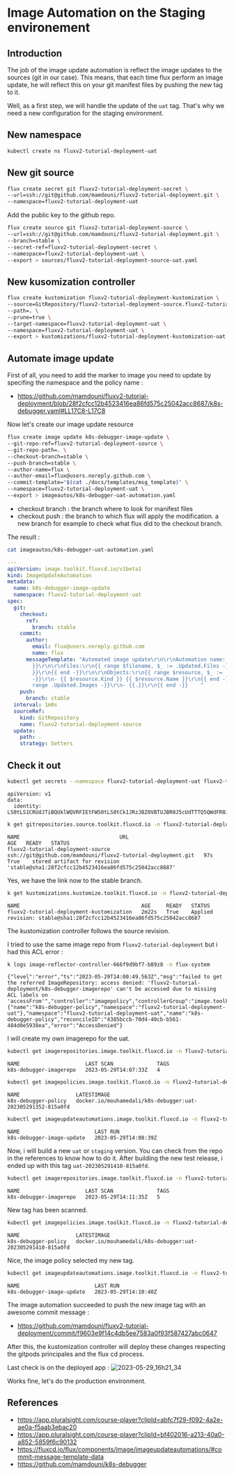 # Image Automation on the Staging environement

## Introduction

The job of the image update automation is reflect the image updates to the sources (git in our case).
This means, that each time flux perform an image update, he will reflect this on your git manifest files by pushing the new tag to it.

Well, as a first step, we will handle the update of the ``uat`` tag. That's why we need a new configuration for the staging environment.

## New namespace

```bash
kubectl create ns fluxv2-tutorial-deployment-uat
```

## New git source

```bash
flux create secret git fluxv2-tutorial-deployment-secret \
--url=ssh://git@github.com/mamdouni/fluxv2-tutorial-deployment.git \
--namespace=fluxv2-tutorial-deployment-uat
```

Add the public key to the github repo.

```bash
flux create source git fluxv2-tutorial-deployment-source \
--url=ssh://git@github.com/mamdouni/fluxv2-tutorial-deployment.git \
--branch=stable \
--secret-ref=fluxv2-tutorial-deployment-secret \
--namespace=fluxv2-tutorial-deployment-uat \
--export > sources/fluxv2-tutorial-deployment-source-uat.yaml
```

## New kusomization controller

```bash
flux create kustomization fluxv2-tutorial-deployment-kustomization \
--source=GitRepository/fluxv2-tutorial-deployment-source.fluxv2-tutorial-deployment-uat
--path=. \
--prune=true \
--target-namespace=fluxv2-tutorial-deployment-uat \
--namespace=fluxv2-tutorial-deployment-uat \
--export > kustomizations/fluxv2-tutorial-deployment-kustomization-uat.yaml
```

## Automate image update

First of all, you need to add the marker to image you need to update by specifing the namespace and the policy name :
- https://github.com/mamdouni/fluxv2-tutorial-deployment/blob/28f2cfcc12b4523416ea86fd575c25042acc8687/k8s-debugger.yaml#LL17C8-L17C8

Now let's create our image update resource

```bash
flux create image update k8s-debugger-image-update \
--git-repo-ref=fluxv2-tutorial-deployment-source \
--git-repo-path=. \
--checkout-branch=stable \
--push-branch=stable \
--author-name=flux \
--author-email=flux@users.noreply.github.com \
--commit-template="$(cat ./docs/templates/msg_template)" \
--namespace=fluxv2-tutorial-deployment-uat \
--export > imageautos/k8s-debugger-uat-automation.yaml
```

- checkout branch : the branch where to look for manifest files
- checkout push : the branch to which flux will apply the modification. a new branch for example to check what flux did to the checkout branch.

The result :

```bash
cat imageautos/k8s-debugger-uat-automation.yaml
```

```yaml
---
apiVersion: image.toolkit.fluxcd.io/v1beta1
kind: ImageUpdateAutomation
metadata:
  name: k8s-debugger-image-update
  namespace: fluxv2-tutorial-deployment-uat
spec:
  git:
    checkout:
      ref:
        branch: stable
    commit:
      author:
        email: flux@users.noreply.github.com
        name: flux
      messageTemplate: "Automated image update\r\n\r\nAutomation name: {{ .AutomationObject
        }}\r\n\r\nFiles:\r\n{{ range $filename, $_ := .Updated.Files -}}\r\n- {{ $filename
        }}\r\n{{ end -}}\r\n\r\nObjects:\r\n{{ range $resource, $_ := .Updated.Objects
        -}}\r\n- {{ $resource.Kind }} {{ $resource.Name }}\r\n{{ end -}}\r\n\r\nImages:\r\n{{
        range .Updated.Images -}}\r\n- {{.}}\r\n{{ end -}}    "
    push:
      branch: stable
  interval: 1m0s
  sourceRef:
    kind: GitRepository
    name: fluxv2-tutorial-deployment-source
  update:
    path: .
    strategy: Setters
```

## Check it out
```bash
kubectl get secrets --namespace fluxv2-tutorial-deployment-uat fluxv2-tutorial-deployment-secret -o yaml
```
```text
apiVersion: v1
data:
  identity: LS0tLS1CRUdJTiBQUklWQVRFIEtFWS0tLS0tCk1JRzJBZ0VBTUJBR0J5cUdTTTQ5QWdFR0JTdUJCQUFpQklHZU1JR2JBZ0VCQkRERGNrVEdHTExQcEhrOWU3akkKT0swUnRScWVNc0taVjdqQk9nQVdxYXFXbllxWGtaMTNaUUpMbnRpSUpJOUFHbW1oWkFOaUFBUWlVbXFm
```

```bash
k get gitrepositories.source.toolkit.fluxcd.io -n fluxv2-tutorial-deployment-uat
```
```text
NAME                                URL                                                            AGE   READY   STATUS
fluxv2-tutorial-deployment-source   ssh://git@github.com/mamdouni/fluxv2-tutorial-deployment.git   97s   True    stored artifact for revision 'stable@sha1:28f2cfcc12b4523416ea86fd575c25042acc8687'
```

Yes, we have the link now to the stable branch.

```bash
k get kustomizations.kustomize.toolkit.fluxcd.io -n fluxv2-tutorial-deployment-uat
```
```text
NAME                                       AGE     READY   STATUS
fluxv2-tutorial-deployment-kustomization   2m22s   True    Applied revision: stable@sha1:28f2cfcc12b4523416ea86fd575c25042acc8687
```

The kustomization controller follows the source revision.

I tried to use the same image repo from ``fluxv2-tutorial-deployment`` but i had this ACL error :
```bash
k logs image-reflector-controller-666f9d9bf7-b89z8 -n flux-system
```
```text
{"level":"error","ts":"2023-05-29T14:00:49.563Z","msg":"failed to get the referred ImageRepository: access denied: 'fluxv2-tutorial-deployment/k8s-debugger-imagerepo' can't be accessed due to missing ACL labels on 'accessFrom'","controller":"imagepolicy","controllerGroup":"image.toolkit.fluxcd.io","controllerKind":"ImagePolicy","ImagePolicy":{"name":"k8s-debugger-policy","namespace":"fluxv2-tutorial-deployment-uat"},"namespace":"fluxv2-tutorial-deployment-uat","name":"k8s-debugger-policy","reconcileID":"4385bccb-70d4-40cb-b561-484d0e5938ea","error":"AccessDenied"}
```

I will create my own imagerepo for the uat.

```bash
kubectl get imagerepositories.image.toolkit.fluxcd.io -n fluxv2-tutorial-deployment-uat
```
```text
NAME                     LAST SCAN              TAGS
k8s-debugger-imagerepo   2023-05-29T14:07:33Z   4
```

```bash
kubectl get imagepolicies.image.toolkit.fluxcd.io -n fluxv2-tutorial-deployment-uat
```
```text
NAME                  LATESTIMAGE
k8s-debugger-policy   docker.io/mouhamedali/k8s-debugger:uat-202305291352-815a0fd
```

```bash
kubectl get imageupdateautomations.image.toolkit.fluxcd.io -n fluxv2-tutorial-deployment-uat
```
```text
NAME                        LAST RUN
k8s-debugger-image-update   2023-05-29T14:08:39Z
```

Now, i will build a new ``uat`` or ``staging`` version. You can check from the repo in the references to know how to do it.
After building the new test release, i ended up with this tag ``uat-202305291410-815a0fd``.

```bash
kubectl get imagerepositories.image.toolkit.fluxcd.io -n fluxv2-tutorial-deployment-uat
```
```text
NAME                     LAST SCAN              TAGS
k8s-debugger-imagerepo   2023-05-29T14:11:35Z   5
```

New tag has been scanned.


```bash
kubectl get imagepolicies.image.toolkit.fluxcd.io -n fluxv2-tutorial-deployment-uat
```
```text
NAME                  LATESTIMAGE
k8s-debugger-policy   docker.io/mouhamedali/k8s-debugger:uat-202305291410-815a0fd
```

Nice, the image policy selected my new tag.

```bash
kubectl get imageupdateautomations.image.toolkit.fluxcd.io -n fluxv2-tutorial-deployment-uat
```
```text
NAME                        LAST RUN
k8s-debugger-image-update   2023-05-29T14:10:40Z
```

The image automation succeeded to push the new image tag with an awesome commit message :
- https://github.com/mamdouni/fluxv2-tutorial-deployment/commit/f9603e9f14c4db5ee7583a0f93f587427abc0647

After this, the kustomization controller will deploy these changes respecting the gitpods principales and the flux cd process.

Last check is on the deployed app :
![2023-05-29_16h21_34](https://github.com/mamdouni/fluxv2-tutorial/assets/61866853/421ccfe5-34a7-47b5-b89b-0ee23b34d5c8)

Works fine, let's do the production environment.

## References

- https://app.pluralsight.com/course-player?clipId=abfc7f29-f092-4a2e-ae0a-f5aab3ebac20
- https://app.pluralsight.com/course-player?clipId=bf402016-a213-40a0-a852-5859f6c90132
- https://fluxcd.io/flux/components/image/imageupdateautomations/#commit-message-template-data
- https://github.com/mamdouni/k8s-debugger